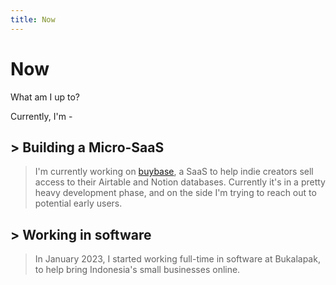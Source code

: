 ```yaml
---
title: Now
---
```


# Now

What am I up to?

Currently, I'm -

## > Building a Micro-SaaS

> I'm currently working on [buybase](https://buybase.io), a SaaS to help indie creators sell access to their Airtable and Notion databases. Currently it's in a pretty heavy development phase, and on the side I'm trying to reach out to potential early users.

## > Working in software

> In January 2023, I started working full-time in software at Bukalapak, to help bring Indonesia's small businesses online.
